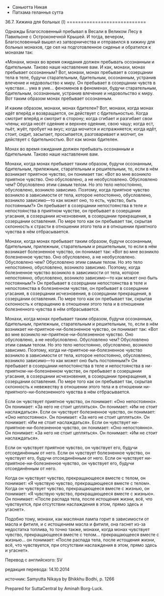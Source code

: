 









* Саньютта Никая
* Патхама геланнья сутта


36\.7\. Хижина для больных \(I\)
\=\=\=\=\=\=\=\=\=\=\=\=\=\=\=\=\=\=\=\=\=\=\=\=\=\=\=\=



Однажды Благословенный пребывал в Весали в Великом Лесу в Павильоне с Остроконечной Крышей\. И тогда, вечером, Благословенный вышел из затворничества и отправился в хижину для больных монахов, где сел на подготовленное сиденье и обратился к монахам так:


«Монахи, монах во время ожидания должен пребывать осознанным и бдительным\. Таково наше наставление вам\. И как, монахи, монах пребывает осознанным? Вот, монахи, монах пребывает в созерцании тела в теле, будучи старательным, бдительным, осознанным, устранив влечение и недовольство к миру\. Он пребывает в созерцании чувств в чувствах… ума в уме… феноменов в феноменах, будучи старательным, бдительным, осознанным, устранив влечение и недовольство к миру\. Вот таким образом монах пребывает осознанным\.


И каким образом, монахи, монах бдителен? Вот, монахи, когда монах идёт вперёд и возвращается, он действует с бдительностью\. Когда смотрит вперёд и смотрит в сторону; когда сгибает и разгибает свои члены; когда несёт одеяние и верхнее одеяние, свою чашу; когда ест, пьёт, жуёт, пробует на вкус; когда мочится и испражняется; когда идёт, стоит, сидит, засыпает, просыпается, разговаривает и молчит, он действует с бдительностью\. Вот как монах бдителен\.


Монах во время ожидания должен пребывать осознанным и бдительным\. Таково наше наставление вам\.


Монахи, когда монах пребывает таким образом, будучи осознанным, бдительным, прилежным, старательным и решительным, то, если в нём возникает приятное чувство, он понимает так: «Вот во мне возникло приятное чувство\. Оно обусловлено, а не необусловлено\. Обусловлено чем? Обусловлено этим самым телом\. Но это тело непостоянно, обусловлено, возникло зависимо\. Поэтому, когда приятное чувство возникло в зависимости от тела, которое непостоянно, обусловлено, возникло зависимо—то как может оно, то есть, чувство, быть постоянным?» Он пребывает в созерцании непостоянства в теле и непостоянства в приятном чувстве, он пребывает в созерцании угасания, в созерцании исчезновения, в созерцании прекращения, в созерцании оставления\. По мере того как он пребывает так, скрытая склонность к страсти в отношении этого тела и в отношении приятного чувства в нём отбрасывается\.


Монахи, когда монах пребывает таким образом, будучи осознанным, бдительным, прилежным, старательным и решительным, то если в нём возникает болезненное чувство, он понимает так: «Вот во мне возникло болезненное чувство\. Оно обусловлено, а не необусловлено\. Обусловлено чем? Обусловлено этим самым телом\. Но это тело непостоянно, обусловлено, возникло зависимо\. Поэтому, когда болезненное чувство возникло в зависимости от тела, которое непостоянно, обусловлено, возникло зависимо—то как может оно быть постоянным?» Он пребывает в созерцании непостоянства в теле и непостоянства в болезненном чувстве, он пребывает в созерцании угасания, в созерцании исчезновения, в созерцании прекращения, в созерцании оставления\. По мере того как он пребывает так, скрытая склонность к отвращению в отношении этого тела и в отношении болезненного чувства в нём отбрасывается\.


Монахи, когда монах пребывает таким образом, будучи осознанным, бдительным, прилежным, старательным и решительным, то, если в нём возникает ни\-приятное\-ни\-болезненное чувство, он понимает так: «Вот во мне возникло ни\-приятное\-ни\-болезненное чувство\. Оно обусловлено, а не необусловлено\. Обусловлено чем? Обусловлено этим самым телом\. Но это тело непостоянно, обусловлено, возникло зависимо\. Поэтому, когда ни\-приятное\-ни\-болезненное чувство возникло в зависимости от тела, которое непостоянно, обусловлено, возникло зависимо—то как может оно быть постоянным?» Он пребывает в созерцании непостоянства в теле и непостоянства в ни\-приятном\-ни\-болезненном чувстве, он пребывает в созерцании угасания, в созерцании исчезновения, в созерцании прекращения, в созерцании оставления\. По мере того как он пребывает так, скрытая склонность к невежеству в отношении этого тела и в отношении ни\-приятного\-ни\-болезненного чувства в нём отбрасывается\.


Если он чувствует приятное чувство, он понимает: «Оно непостоянно»\. Он понимает: «За него не стоит цепляться»\. Он понимает: «Им не стоит наслаждаться»\. Если он чувствует болезненное чувство, он понимает: «Оно непостоянно»\. Он понимает: «За него не стоит цепляться»\. Он понимает: «Им не стоит наслаждаться»\. Если он чувствует ни\-приятное\-ни\-болезненное чувство, он понимает: «Оно непостоянно»\. Он понимает: «За него не стоит цепляться»\. Он понимает: «Им не стоит наслаждаться»\.


Если он чувствует приятное чувство, он чувствует его, будучи отсоединённым от него\. Если он чувствует болезненное чувство, он чувствует его, будучи отсоединённым от него\. Если он чувствует ни\-приятное\-ни\-болезненное чувство, он чувствует его, будучи отсоединённым от него\.


Когда он чувствует чувство, прекращающееся вместе с телом, он понимает: «Я чувствую чувство, прекращающееся вместе с телом»\. Когда он чувствует чувство, прекращающееся вместе с жизнью, он понимает: «Я чувствую чувство, прекращающееся вместе с жизнью»\. Он понимает: «После распада тела, после истощения жизни, всё, что чувствуется, при отсутствии наслаждения в этом, прямо здесь и угаснет»\.


Подобно тому, монахи, как масляная лампа горит в зависимости от масла и фитиля, и с истощением масла и фитиля, она гаснет из\-за недостатка топлива, то точно также, монахи, когда монах чувствует чувство, прекращающееся вместе с телом… прекращающееся вместе с жизнью… он понимает: «После распада тела, после истощения жизни, всё, что чувствуется, при отсутствии наслаждения в этом, прямо здесь и угаснет»\.



Перевод с английского: SV


редакция перевода: 14\.10\.2014


источник: Samyutta Nikaya by Bhikkhu Bodhi, p\. 1266


Prepared for SuttaCentral by Aminah Borg\-Luck\.






